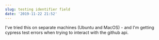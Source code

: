 ```yaml
---
slug: testing identifier field
date: '2019-11-22 21:52'
---
```

I've tried this on separate machines (Ubuntu and MacOS) - and I'm getting cypress test errors when trying to interact with the github api.
